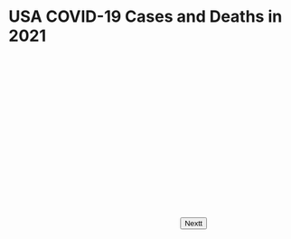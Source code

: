 <!DOCTYPE html>
<html>
  <script src='https://d3js.org/d3.v5.min.js'></script>
  <style> rect {fill: lightblue; stroke: black; }</style>
  <head>
    <meta charset="utf-8">
    <title>CS416 Narrative Visualization</title>
  </head>
  <body>
    <h1>USA COVID-19 Cases and Deaths in 2021</h1>
    <svg width=300 height=300></svg>
    <script src="Test.js" type="text/javascript"></script>
    <button>Nextt</button>
  </body>
</html>
